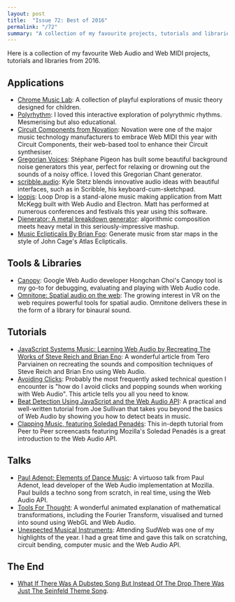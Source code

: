 ```yaml
---
layout: post
title:  "Issue 72: Best of 2016"
permalink: "/72"
summary: "A collection of my favourite projects, tutorials and libraries from 2016."
---
```


Here is a collection of my favourite Web Audio and Web MIDI projects,
tutorials and libraries from 2016.

## Applications ##

- [Chrome Music Lab](https://musiclab.chromeexperiments.com/): A
  collection of playful explorations of music theory designed for
  children.
- [Polyrhythm](http://www.petervandernoord.nl/polyrhythm/): I loved
  this interactive exploration of polyrythmic rhythms. Mesmerising but
  also educational.
- [Circuit Components from Novation](https://components.novationmusic.com/):
  Novation were one of the major music technology manufacturers to
  embrace Web MIDI this year with Circuit Components, their web-based
  tool to enhance their Circuit synthesiser.
- [Gregorian Voices](http://mynoise.net/NoiseMachines/gregorianChoirGenerator.php):
  Stéphane Pigeon has built some beautiful background noise generators
  this year, perfect for relaxing or drowning out the sounds of a
  noisy office. I loved this Gregorian Chant generator.
- [scribble.audio](http://scribble.audio/): Kyle Stetz blends
  innovative audio ideas with beautiful interfaces, such as in
  Scribble, his keyboard-cum-sketchpad.
- [loopjs](http://loopjs.com/): Loop Drop is a stand-alone
  music making application from Matt McKegg built with Web Audio and
  Electron. Matt has performed at numerous conferences and festivals
  this year using this software.
- [Djenerator: A metal breakdown generator](http://djen.co/):
  algorithmic composition meets heavy metal in this
  seriously-impressive mashup.
- [Music Eclipticalis By Brian Foo](http://eclipticalis.com/):
  Generate music from star maps in the style of John Cage's Atlas
  Eclipticalis.

## Tools & Libraries ##

- [Canopy](http://hoch.github.io/canopy/): Google Web Audio developer
  Hongchan Choi's Canopy tool is my go-to for debugging, evaluating
  and playing with Web Audio code.
- [Omnitone: Spatial audio on the web](https://google-opensource.blogspot.co.uk/2016/07/omnitone-spatial-audio-on-web.html):
  The growing interest in VR on the web requires powerful tools for
  spatial audio. Omnitone delivers these in the form of a library for
  binaural sound.

## Tutorials ##

- [JavaScript Systems Music: Learning Web Audio by Recreating The Works of Steve Reich and Brian Eno](http://teropa.info/blog/2016/07/28/javascript-systems-music.html):
  A wonderful article from Tero Parviainen on recreating the sounds
  and composition techniques of Steve Reich and Brian Eno using Web
  Audio.
- [Avoiding Clicks](https://alemangui.github.io/blog/2015/12/26/ramp-to-value.html):
  Probably the most frequently asked technical question I encounter is
  "how do I avoid clicks and popping sounds when working with Web
  Audio". This article tells you all you need to know.
- [Beat Detection Using JavaScript and the Web Audio API](http://joesul.li/van/beat-detection-using-web-audio/):
  A practical and well-written tutorial from Joe Sullivan that takes
  you beyond the basics of Web Audio by showing you how to detect
  beats in music.
- [Clapping Music, featuring Soledad Penadés](http://peertopeer.io/videos/10-soledad-penades/watch/):
  This in-depth tutorial from Peer to Peer screencasts featuring
  Mozilla's Soledad Penadés is a great introduction to the Web Audio
  API.

## Talks ##

- [Paul Adenot: Elements of Dance Music](https://www.youtube.com/watch?v=Ww0jTafmd_w):
  A virtuoso talk from Paul Adenot, lead developer of the Web Audio
  implementation at Mozilla. Paul builds a techno song from scratch,
  in real time, using the Web Audio API.
- [Tools For Thought](https://acko.net/files/gltalks/toolsforthought/):
  A wonderful animated explanation of mathematical transformations,
  including the Fourier Transform, visualised and turned into sound
  using WebGL and Web Audio.
- [Unexpected Musical Instruments](https://vimeo.com/170005228):
  Attending SudWeb was one of my highlights of the year. I had a great
  time and gave this talk on scratching, circuit bending, computer
  music and the Web Audio API.

## The End ##

- [What If There Was A Dubstep Song But Instead Of The Drop There Was Just The Seinfeld Theme Song](https://soundcloud.com/chrstnandrkn).
